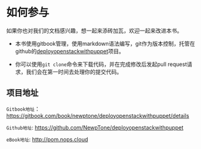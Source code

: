 # 如何参与

如果你也对我们的文档感兴趣，想一起来添砖加瓦，欢迎一起来改进本书。

- 本书使用gitbook管理，使用markdown语法编写，git作为版本控制，托管在github的[deployopenstackwithpuppet](https://github.com/NewpTone/deployopenstackwithpuppet)项目。

- 你可以使用`git clone`命令来下载代码，并在完成修改后发起pull request请求，我们会在第一时间去处理你的提交代码。

## 项目地址
 `Gitbook地址`：https://gitbook.com/book/newptone/deployopenstackwithpuppet/details
 
 `Github地址`: https://github.com/NewpTone/deployopenstackwithpuppet
 
 `eBook地址`: http://pom.nops.cloud

